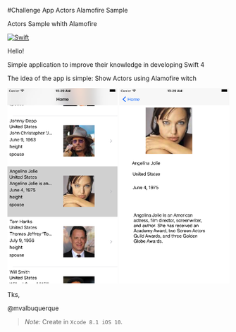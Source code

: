 #Challenge App Actors Alamofire Sample

Actors Sample whith Alamofire

[![Swift](https://img.shields.io/badge/swift-4-orange.svg?style=flat)](https://developer.apple.com/swift/) 

Hello! 

 Simple application to improve their knowledge in developing Swift 4

The idea of the app is simple: Show Actors using Alamofire witch 
<p align="center">
  <img src="https://github.com/mvalbuquerque/AlamofireActors/blob/master/Tela1.png" width="250"/>
  
  <img src="https://github.com/mvalbuquerque/AlamofireActors/blob/master/Tela2.png" width="250"/>
</p>

Tks, 

@mvalbuquerque

> _Note:_ Create in `Xcode 8.1 iOS 10`. 

